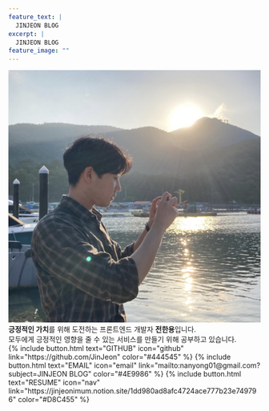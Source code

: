 ```yaml
---
feature_text: |
  JINJEON BLOG
excerpt: |
  JINJEON BLOG
feature_image: ""
---
```


<div class="customed">
  <img src="/image/main/profile.jpg"/>
  <div><b>긍정적인 가치</b>를 위해 도전하는 프론트엔드 개발자 <b>전한용</b>입니다.<br>모두에게 긍정적인 영향을 줄 수 있는 서비스를 만들기 위해 공부하고 있습니다.</div>
</div>

<div class="customed_info">{% include button.html text="GITHUB" icon="github" link="https://github.com/JinJeon" color="#444545" %} {% include button.html text="EMAIL" icon="email" link="mailto:nanyong01@gmail.com?subject=JINJEON BLOG" color="#4E9986" %} {% include button.html text="RESUME" icon="nav" link="https://jinjeonimum.notion.site/1dd980ad8afc4724ace777b23e749796" color="#D8C455" %}</div>
